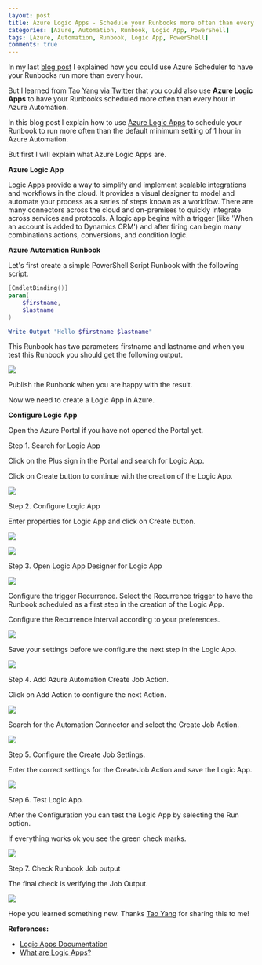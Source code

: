 ```yaml
---
layout: post
title: Azure Logic Apps - Schedule your Runbooks more often than every hour
categories: [Azure, Automation, Runbook, Logic App, PowerShell]
tags: [Azure, Automation, Runbook, Logic App, PowerShell]
comments: true
---
```

In my last <a href="https://blogs.technet.microsoft.com/stefan_stranger/2017/06/21/azure-scheduler-schedule-your-runbooks-more-often-than-every-hour/" target="_blank">blog post</a> I explained how you could use Azure Scheduler to have your Runbooks run more than every hour.

But I learned from <a href="https://twitter.com/MrTaoYang/status/877825560071634944" target="_blank">Tao Yang via Twitter</a> that you could also use **Azure Logic Apps** to have your Runbooks scheduled more often than every hour in Azure Automation.

In this blog post I explain how to use <a href="https://azure.microsoft.com/en-us/services/logic-apps/" target="_blank">Azure Logic Apps</a> to schedule your Runbook to run more often than the default minimum setting of 1 hour in Azure Automation.

But first I will explain what Azure Logic Apps are.

**Azure Logic App**

Logic Apps provide a way to simplify and implement scalable integrations and workflows in the cloud. It provides a visual designer to model and automate your process as a series of steps known as a workflow. There are many connectors across the cloud and on-premises to quickly integrate across services and protocols. A logic app begins with a trigger (like 'When an account is added to Dynamics CRM') and after firing can begin many combinations actions, conversions, and condition logic.

**Azure Automation Runbook**

Let's first create a simple PowerShell Script Runbook with the following script.
```powershell
[CmdletBinding()]
param(
    $firstname,
    $lastname
)

Write-Output "Hello $firstname $lastname"
```

This Runbook has two parameters firstname and lastname and when you test this Runbook you should get the following output.

![](/assets/Output.png)

Publish the Runbook when you are happy with the result.

Now we need to create a Logic App in Azure.

**Configure Logic App**

Open the Azure Portal if you have not opened the Portal yet.

Step 1. Search for Logic App

Click on the Plus sign in the Portal and search for Logic App.

Click on Create button to continue with the creation of the Logic App.

![](/assets/step1b.png)

Step 2. Configure Logic App

Enter properties for Logic App and click on Create button.

![](/assets/step2.png)

![](/assets/step1.png)

Step 3. Open Logic App Designer for Logic App

![](/assets/step3.png)

Configure the trigger Recurrence. Select the Recurrence trigger to have the Runbook scheduled as a first step in the creation of the Logic App.

Configure the Recurrence interval according to your preferences.

![](/assets/recurrence.png)

Save your settings before we configure the next step in the Logic App.

![](/assets/recurrencesettings.png)

Step 4. Add Azure Automation Create Job Action.

Click on Add Action to configure the next Action.

![](/assets/Action.png)

Search for the Automation Connector and select the Create Job Action.

![](/assets/AutomationAction.png)

Step 5. Configure the Create Job Settings.

Enter the correct settings for the CreateJob Action and save the Logic App.

![](/assets/Step5.png)

Step 6. Test Logic App.

After the Configuration you can test the Logic App by selecting the Run option.

If everything works ok you see the green check marks.

![](/assets/Success.png)

Step 7. Check Runbook Job output

The final check is verifying the Job Output.

![](/assets/Runbook.png)

Hope you learned something new. Thanks <a href="https://twitter.com/MrTaoYang" target="_blank">Tao Yang</a> for sharing this to me!



**References:**

- <a href="https://docs.microsoft.com/en-us/azure/logic-apps/" target="_blank">Logic Apps Documentation</a>
- <a href="https://docs.microsoft.com/en-us/azure/logic-apps/logic-apps-what-are-logic-apps" target="_blank">What are Logic Apps?</a>